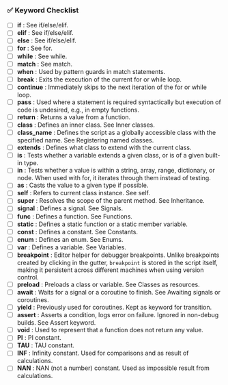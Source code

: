 

### ✅ **Keyword Checklist**

* [ ] **if** : See if/else/elif.
* [ ] **elif** : See if/else/elif.
* [ ] **else** : See if/else/elif.
* [ ] **for** : See for.
* [ ] **while** : See while.
* [ ] **match** : See match.
* [ ] **when** : Used by pattern guards in match statements.
* [ ] **break** : Exits the execution of the current for or while loop.
* [ ] **continue** : Immediately skips to the next iteration of the for or while loop.
* [ ] **pass** : Used where a statement is required syntactically but execution of code is undesired, e.g., in empty functions.
* [ ] **return** : Returns a value from a function.
* [ ] **class** : Defines an inner class. See Inner classes.
* [ ] **class_name** : Defines the script as a globally accessible class with the specified name. See Registering named classes.
* [ ] **extends** : Defines what class to extend with the current class.
* [ ] **is** : Tests whether a variable extends a given class, or is of a given built-in type.
* [ ] **in** : Tests whether a value is within a string, array, range, dictionary, or node. When used with for, it iterates through them instead of testing.
* [ ] **as** : Casts the value to a given type if possible.
* [ ] **self** : Refers to current class instance. See self.
* [ ] **super** : Resolves the scope of the parent method. See Inheritance.
* [ ] **signal** : Defines a signal. See Signals.
* [ ] **func** : Defines a function. See Functions.
* [ ] **static** : Defines a static function or a static member variable.
* [ ] **const** : Defines a constant. See Constants.
* [ ] **enum** : Defines an enum. See Enums.
* [ ] **var** : Defines a variable. See Variables.
* [ ] **breakpoint** : Editor helper for debugger breakpoints. Unlike breakpoints created by clicking in the gutter, `breakpoint` is stored in the script itself, making it persistent across different machines when using version control.
* [ ] **preload** : Preloads a class or variable. See Classes as resources.
* [ ] **await** : Waits for a signal or a coroutine to finish. See Awaiting signals or coroutines.
* [ ] **yield** : Previously used for coroutines. Kept as keyword for transition.
* [ ] **assert** : Asserts a condition, logs error on failure. Ignored in non-debug builds. See Assert keyword.
* [ ] **void** : Used to represent that a function does not return any value.
* [ ] **PI** : PI constant.
* [ ] **TAU** : TAU constant.
* [ ] **INF** : Infinity constant. Used for comparisons and as result of calculations.
* [ ] **NAN** : NAN (not a number) constant. Used as impossible result from calculations.

